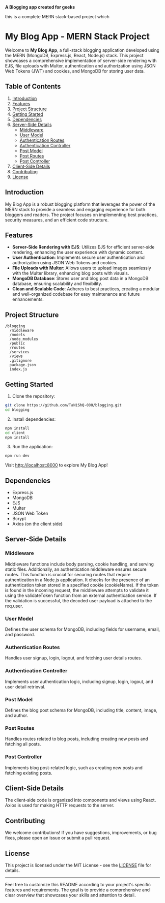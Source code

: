 **A Blogging app created for geeks**

this is a complete MERN stack-based project which 
# My Blog App - MERN Stack Project

Welcome to **My Blog App**, a full-stack blogging application developed using the MERN (MongoDB, Express.js, React, Node.js) stack. This project showcases a comprehensive implementation of server-side rendering with EJS, file uploads with Multer, authentication and authorization using JSON Web Tokens (JWT) and cookies, and MongoDB for storing user data.

## Table of Contents

1. [Introduction](#introduction)
2. [Features](#features)
3. [Project Structure](#project-structure)
4. [Getting Started](#getting-started)
5. [Dependencies](#dependencies)
6. [Server-Side Details](#server-side-details)
    - [Middleware](#middleware)
    - [User Model](#user-model)
    - [Authentication Routes](#authentication-routes)
    - [Authentication Controller](#authentication-controller)
    - [Post Model](#post-model)
    - [Post Routes](#post-routes)
    - [Post Controller](#post-controller)
7. [Client-Side Details](#client-side-details)
8. [Contributing](#contributing)
9. [License](#license)

## Introduction

My Blog App is a robust blogging platform that leverages the power of the MERN stack to provide a seamless and engaging experience for both bloggers and readers. The project focuses on implementing best practices, security measures, and an efficient code structure.

## Features

- **Server-Side Rendering with EJS**: Utilizes EJS for efficient server-side rendering, enhancing the user experience with dynamic content.
- **User Authentication**: Implements secure user authentication and authorization using JSON Web Tokens and cookies.
- **File Uploads with Multer**: Allows users to upload images seamlessly with the Multer library, enhancing blog posts with visuals.
- **MongoDB Database**: Stores user and blog post data in a MongoDB database, ensuring scalability and flexibility.
- **Clean and Scalable Code**: Adheres to best practices, creating a modular and well-organized codebase for easy maintenance and future enhancements.

## Project Structure

```
/blogging
  /middleware
  /models
  /node_modules
  /public
  /routes
  /services
  /views
  .gitignore
  package.json
  index.js
```

## Getting Started

1. Clone the repository:

```bash
git clone https://github.com/TaNiShQ-000/blogging.git
cd blogging
```

2. Install dependencies:

```bash
npm install
cd client
npm install
```

3. Run the application:

```bash
npm run dev
```

Visit [http://localhost:8000](http://localhost:8000) to explore My Blog App!

## Dependencies

- Express.js
- MongoDB
- EJS
- Multer
- JSON Web Token
- Bcrypt
- Axios (on the client side)

## Server-Side Details

### Middleware

Middleware functions include body parsing, cookie handling, and serving static files. Additionally, an authentication middleware ensures secure routes.
This function is crucial for securing routes that require authentication in a Node.js application. It checks for the presence of an authentication token stored in a specified cookie (cookieName). If the token is found in the incoming request, the middleware attempts to validate it using the validateToken function from an external authentication service. If the validation is successful, the decoded user payload is attached to the req.user.

### User Model

Defines the user schema for MongoDB, including fields for username, email, and password.

### Authentication Routes

Handles user signup, login, logout, and fetching user details routes.

### Authentication Controller

Implements user authentication logic, including signup, login, logout, and user detail retrieval.

### Post Model

Defines the blog post schema for MongoDB, including title, content, image, and author.

### Post Routes

Handles routes related to blog posts, including creating new posts and fetching all posts.

### Post Controller

Implements blog post-related logic, such as creating new posts and fetching existing posts.

## Client-Side Details

The client-side code is organized into components and views using React. Axios is used for making HTTP requests to the server.

## Contributing

We welcome contributions! If you have suggestions, improvements, or bug fixes, please open an issue or submit a pull request.

## License

This project is licensed under the MIT License - see the [LICENSE](LICENSE) file for details.

---

Feel free to customize this README according to your project's specific features and requirements. The goal is to provide a comprehensive and clear overview that showcases your skills and attention to detail.
